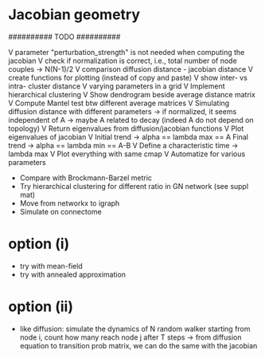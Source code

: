 # Jacobian geometry

########## TODO ##########

V parameter "perturbation_strength" is not needed when computing the jacobian
V check if normalization is correct, i.e., total number of node couples -> N(N-1)/2
V comparison diffusion distance - jacobian distance
V create functions for plotting (instead of copy and paste)
V show inter- vs intra- cluster distance
V varying parameters in a grid
V Implement hierarchical clustering
V Show dendrogram beside average distance matrix
V Compute Mantel test btw different average matrices
V Simulating diffusion distance with different parameters
    -> if normalized, it seems independent of A -> maybe A related to decay (indeed A do not depend on topology)
V Return eigenvalues from diffusion/jacobian functions
V Plot eigenvalues of jacobian
V Initial trend -> alpha == lambda max == A
  Final trend -> alpha == lambda min == A-B
V Define a characteristic time -> lambda max
V Plot everything with same cmap
V Automatize for various parameters

* Compare with Brockmann-Barzel metric
* Try hierarchical clustering for different ratio in GN network (see suppl mat)
* Move from networkx to igraph
* Simulate on connectome

# option (i)
- try with mean-field
- try with annealed approximation

# option (ii)
- like diffusion: simulate the dynamics of N random walker starting from node i, count how many reach node j after T steps
-> from diffusion equation to transition prob matrix, we can do the same with the jacobian
